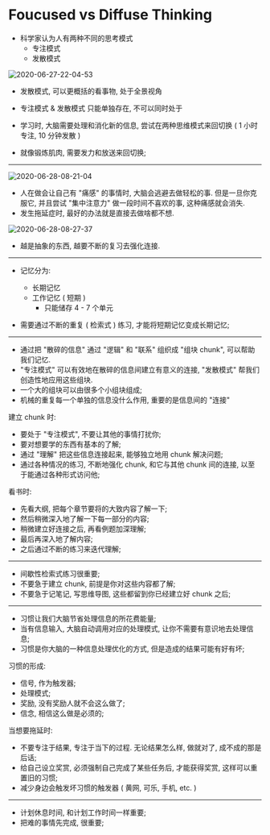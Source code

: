 # Foucused vs Diffuse Thinking

- 科学家认为人有两种不同的思考模式
  - 专注模式
  - 发散模式

![2020-06-27-22-04-53](https://garrik-default-imgs.oss-accelerate.aliyuncs.com/imgs/2020-06-27-22-04-53.png)

- 发散模式, 可以更概括的看事物, 处于全景视角
- 专注模式 & 发散模式 只能单独存在, 不可以同时处于

- 学习时, 大脑需要处理和消化新的信息, 尝试在两种思维模式来回切换 ( 1 小时专注, 10 分钟发散 )
- 就像锻炼肌肉, 需要发力和放送来回切换;

---

![2020-06-28-08-21-04](https://garrik-default-imgs.oss-accelerate.aliyuncs.com/imgs/2020-06-28-08-21-04.png)

- 人在做会让自己有 "痛感" 的事情时, 大脑会逃避去做轻松的事. 但是一旦你克服它, 并且尝试 "集中注意力" 做一段时间不喜欢的事, 这种痛感就会消失.
- 发生拖延症时, 最好的办法就是直接去做啥都不想.

![2020-06-28-08-27-37](https://garrik-default-imgs.oss-accelerate.aliyuncs.com/imgs/2020-06-28-08-27-37.png)

- 越是抽象的东西, 越要不断的复习去强化连接.

---

- 记忆分为:

  - 长期记忆
  - 工作记忆 ( 短期 )
    - 只能储存 4 - 7 个单元

- 需要通过不断的重复 ( 检索式 ) 练习, 才能将短期记忆变成长期记忆;

---

- 通过把 "散碎的信息" 通过 "逻辑" 和 "联系" 组织成 "组块 chunk", 可以帮助我们记忆.
- "专注模式" 可以有效地在散碎的信息间建立有意义的连接, "发散模式" 帮我们创造性地应用这些组块.
- 一个大的组块可以由很多个小组块组成;
- 机械的重复每一个单独的信息没什么作用, 重要的是信息间的 "连接"

建立 chunk 时:

- 要处于 "专注模式", 不要让其他的事情打扰你;
- 要对想要学的东西有基本的了解;
- 通过 "理解" 把这些信息连接起来, 能够独立地用 chunk 解决问题;
- 通过各种情况的练习, 不断地强化 chunk, 和它与其他 chunk 间的连接, 以至于能通过各种形式访问他;

看书时:

- 先看大纲, 把每个章节要将的大致内容了解一下;
- 然后稍微深入地了解一下每一部分的内容;
- 稍微建立好连接之后, 再看例题加深理解;
- 最后再深入地了解内容;
- 之后通过不断的练习来迭代理解;

---

- 间歇性检索式练习很重要;
- 不要急于建立 chunk, 前提是你对这些内容都了解;
- 不要急于记笔记, 写思维导图, 这些都留到你已经建立好 chunk 之后;

---

- 习惯让我们大脑节省处理信息的所花费能量;
- 当有信息输入, 大脑自动调用对应的处理模式, 让你不需要有意识地去处理信息;
- 习惯是你大脑的一种信息处理优化的方式, 但是造成的结果可能有好有坏;

习惯的形成:

- 信号, 作为触发器;
- 处理模式;
- 奖励, 没有奖励人就不会这么做了;
- 信念, 相信这么做是必须的;

当想要拖延时:

- 不要专注于结果, 专注于当下的过程. 无论结果怎么样, 做就对了, 成不成的那是后话;
- 给自己设立奖赏, 必须强制自己完成了某些任务后, 才能获得奖赏, 这样可以重置旧的习惯;
- 减少身边会触发坏习惯的触发器 ( 黄网, 可乐, 手机, etc. )

---

- 计划休息时间, 和计划工作时间一样重要;
- 把难的事情先完成, 很重要;

